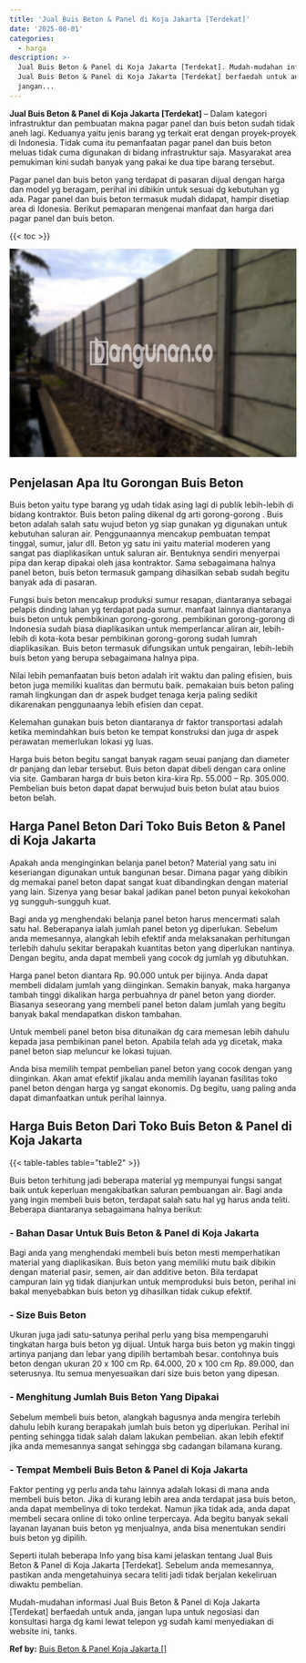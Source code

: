 ```yaml
---
title: 'Jual Buis Beton & Panel di Koja Jakarta [Terdekat]'
date: '2025-08-01'
categories:
  - harga
description: >-
  Jual Buis Beton & Panel di Koja Jakarta [Terdekat]. Mudah-mudahan informasi
  Jual Buis Beton & Panel di Koja Jakarta [Terdekat] berfaedah untuk anda,
  jangan...
---
```


**Jual Buis Beton & Panel di Koja Jakarta \[Terdekat\]** – Dalam kategori infrastruktur dan pembuatan makna pagar panel dan buis beton sudah tidak aneh lagi. Keduanya yaitu jenis barang yg terkait erat dengan proyek-proyek di Indonesia. Tidak cuma itu pemanfaatan pagar panel dan buis beton meluas tidak cuma digunakan di bidang infrastruktur saja. Masyarakat area pemukiman kini sudah banyak yang pakai ke dua tipe barang tersebut.

Pagar panel dan buis beton yang terdapat di pasaran dijual dengan harga dan model yg beragam, perihal ini dibikin untuk sesuai dg kebutuhan yg ada. Pagar panel dan buis beton termasuk mudah didapat, hampir disetiap area di Idonesia. Berikut pemaparan mengenai manfaat dan harga dari pagar panel dan buis beton.

{{< toc >}}

![Jual Buis Beton & Panel di Koja Jakarta [Terdekat]](/images/jual-panel-buis-beton-murah-37.png)

## Penjelasan Apa Itu Gorongan Buis Beton

Buis beton yaitu type barang yg udah tidak asing lagi di publik lebih-lebih di bidang kontraktor. Buis beton paling dikenal dg arti gorong-gorong . Buis beton adalah salah satu wujud beton yg siap gunakan yg digunakan untuk kebutuhan saluran air. Penggunaannya mencakup pembuatan tempat tinggal, sumur, jalur dll. Beton yg satu ini yaitu material moderen yang sangat pas diaplikasikan untuk saluran air. Bentuknya sendiri menyerpai pipa dan kerap dipakai oleh jasa kontraktor. Sama sebagaimana halnya panel beton, buis beton termasuk gampang dihasilkan sebab sudah begitu banyak ada di pasaran.

Fungsi buis beton mencakup produksi sumur resapan, diantaranya sebagai pelapis dinding lahan yg terdapat pada sumur. manfaat lainnya diantaranya buis beton untuk pembikinan gorong-gorong. pembikinan gorong-gorong di Indonesia sudah biasa diaplikasikan untuk memperlancar aliran air, lebih-lebih di kota-kota besar pembikinan gorong-gorong sudah lumrah diaplikasikan. Buis beton termasuk difungsikan untuk pengairan, lebih-lebih buis beton yang berupa sebagaimana halnya pipa.

Nilai lebih pemanfaatan buis beton adalah irit waktu dan paling efisien, buis beton juga memiliki kualitas dan bermutu baik. pemakaian buis beton paling ramah lingkungan dan dr aspek budget tenaga kerja paling sedikit dikarenakan penggunaanya lebih efisien dan cepat.

Kelemahan gunakan buis beton diantaranya dr faktor transportasi adalah ketika memindahkan buis beton ke tempat konstruksi dan juga dr aspek perawatan memerlukan lokasi yg luas.

Harga buis beton begitu sangat banyak ragam seuai panjang dan diameter dr panjang dan lebar tersebut. Buis beton dapat dibeli dengan cara online via site. Gambaran harga dr buis beton kira-kira Rp. 55.000 – Rp. 305.000. Pembelian buis beton dapat dapat berwujud buis beton bulat atau buios beton belah.

## Harga Panel Beton Dari Toko Buis Beton & Panel di Koja Jakarta

Apakah anda menginginkan belanja panel beton? Material yang satu ini keseriangan digunakan untuk bangunan besar. Dimana pagar yang dibikin dg memakai panel beton dapat sangat kuat dibandingkan dengan material yang lain. Sizenya yang besar bakal jadikan panel beton punyai kekokohan yg sungguh-sungguh kuat.

Bagi anda yg menghendaki belanja panel beton harus mencermati salah satu hal. Beberapanya ialah jumlah panel beton yg diperlukan. Sebelum anda memesannya, alangkah lebih efektif anda melaksanakan perhitungan terlebih dahulu sekitar berapakah kuantitas beton yang diperlukan nantinya. Dengan begitu, anda dapat membeli yang cocok dg jumlah yg dibutuhkan.

Harga panel beton diantara Rp. 90.000 untuk per bijinya. Anda dapat membeli didalam jumlah yang diinginkan. Semakin banyak, maka harganya tambah tinggi dikalikan harga perbuahnya dr panel beton yang diorder. Biasanya seseorang yang membeli panel beton dalam jumlah yang begitu banyak bakal mendapatkan diskon tambahan.

Untuk membeli panel beton bisa ditunaikan dg cara memesan lebih dahulu kepada jasa pembikinan panel beton. Apabila telah ada yg dicetak, maka panel beton siap meluncur ke lokasi tujuan.

Anda bisa memilih tempat pembelian panel beton yang cocok dengan yang diinginkan. Akan amat efektif jikalau anda memilih layanan fasilitas toko panel beton dengan harga yg sangat ekonomis. Dg begitu, uang paling anda dapat dimanfaatkan untuk perihal lainnya.

## Harga Buis Beton Dari Toko Buis Beton & Panel di Koja Jakarta

{{< table-tables table="table2" >}}

Buis beton terhitung jadi beberapa material yg mempunyai fungsi sangat baik untuk keperluan mengakibatkan saluran pembuangan air. Bagi anda yang ingin membeli buis beton, terdapat salah satu hal yg harus anda teliti. Beberapa diantaranya sebagaimana halnya berikut:

### \- Bahan Dasar Untuk Buis Beton & Panel di Koja Jakarta

Bagi anda yang menghendaki membeli buis beton mesti memperhatikan material yang diaplikasikan. Buis beton yang memiliki mutu baik dibikin dengan material pasir, semen, air dan additive beton. Bila terdapat campuran lain yg tidak dianjurkan untuk memproduksi buis beton, perihal ini bakal menyebabkan buis beton yg dihasilkan tidak cukup efektif.

### \- Size Buis Beton

Ukuran juga jadi satu-satunya perihal perlu yang bisa mempengaruhi tingkatan harga buis beton yg dijual. Untuk harga buis beton yg makin tinggi artinya panjang dan lebar yang dipilih bertambah besar. contohnya buis beton dengan ukuran 20 x 100 cm Rp. 64.000, 20 x 100 cm Rp. 89.000, dan seterusnya. Itu semua menyesuaikan dari size buis beton yang dipesan.

### \- Menghitung Jumlah Buis Beton Yang Dipakai

Sebelum membeli buis beton, alangkah bagusnya anda mengira terlebih dahulu lebih kurang berapakah jumlah buis beton yg diperlukan. Perihal ini penting sehingga tidak salah dalam lakukan pembelian. akan lebih efektif jika anda memesannya sangat sehingga sbg cadangan bilamana kurang.

### \- Tempat Membeli Buis Beton & Panel di Koja Jakarta

Faktor penting yg perlu anda tahu lainnya adalah lokasi di mana anda membeli buis beton. Jika di kurang lebih area anda terdapat jasa buis beton, anda dapat membelinya di toko terdekat. Namun jika tidak ada, anda dapat membeli secara online di toko online terpercaya. Ada begitu banyak sekali layanan layanan buis beton yg menjualnya, anda bisa menentukan sendiri buis beton yg dipilih.

Seperti itulah beberapa Info yang bisa kami jelaskan tentang Jual Buis Beton & Panel di Koja Jakarta \[Terdekat\]. Sebelum anda memesannya, pastikan anda mengetahuinya secara teliti jadi tidak berjalan kekeliruan diwaktu pembelian.

Mudah-mudahan informasi Jual Buis Beton & Panel di Koja Jakarta \[Terdekat\] berfaedah untuk anda, jangan lupa untuk negosiasi dan konsultasi harga dg kami lewat telepon yg sudah kami menyediakan di website ini, tanks.

**Ref by:** [Buis Beton & Panel Koja Jakarta []](https://id.wikipedia.org/wiki/Buis)
